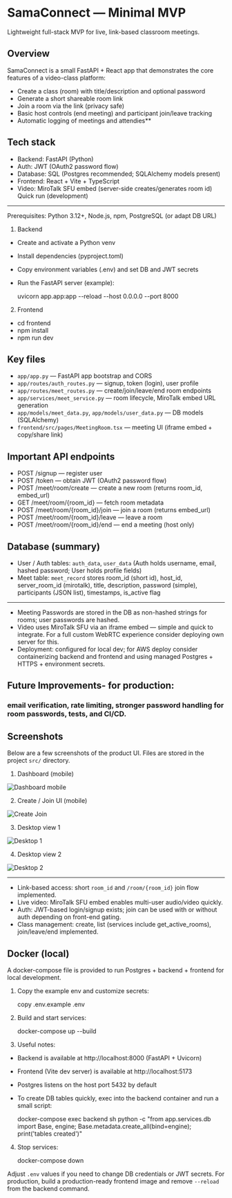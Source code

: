 # SamaConnect — Minimal MVP

Lightweight full-stack MVP for live, link-based classroom meetings.

Overview
--------
SamaConnect is a small FastAPI + React app that demonstrates the core features of a video-class platform:
- Create a class (room) with title/description and optional password
- Generate a short shareable room link
- Join a room via the link (privacy safe)
- Basic host controls (end meeting) and participant join/leave tracking
- Automatic logging of meetings and attendies**

Tech stack
----------
- Backend: FastAPI (Python)
- Auth: JWT (OAuth2 password flow)
- Database: SQL (Postgres recommended; SQLAlchemy models present)
- Frontend: React + Vite + TypeScript
- Video: MiroTalk SFU embed (server-side creates/generates room id) 
Quick run (development)
-------------------------
Prerequisites: Python 3.12+, Node.js, npm, PostgreSQL (or adapt DB URL)

1. Backend

 - Create and activate a Python venv
 - Install dependencies (pyproject.toml)
 - Copy environment variables (.env) and set DB and JWT secrets
 - Run the FastAPI server (example):

	uvicorn app.app:app --reload --host 0.0.0.0 --port 8000

2. Frontend

 - cd frontend
 - npm install
 - npm run dev

Key files
---------
- `app/app.py` — FastAPI app bootstrap and CORS
- `app/routes/auth_routes.py` — signup, token (login), user profile
- `app/routes/meet_routes.py` — create/join/leave/end room endpoints
- `app/services/meet_service.py` — room lifecycle, MiroTalk embed URL generation
- `app/models/meet_data.py`, `app/models/user_data.py` — DB models (SQLAlchemy)
- `frontend/src/pages/MeetingRoom.tsx` — meeting UI (iframe embed + copy/share link)

Important API endpoints
-----------------------
- POST /signup — register user
- POST /token — obtain JWT (OAuth2 password flow)
- POST /meet/room/create — create a new room (returns room_id, embed_url)
- GET /meet/room/{room_id} — fetch room metadata
- POST /meet/room/{room_id}/join — join a room (returns embed_url)
- POST /meet/room/{room_id}/leave — leave a room
- POST /meet/room/{room_id}/end — end a meeting (host only)

Database (summary)
------------------
- User / Auth tables: `auth_data`, `user_data` (Auth holds username, email, hashed password; User holds profile fields)
- Meet table: `meet_record` stores room_id (short id), host_id, server_room_id (mirotalk), title, description, password (simple), participants (JSON list), timestamps, is_active flag

---------------------------------
- Meeting Passwords are stored in the DB as non-hashed strings for rooms; user passwords are hashed.
- Video uses MiroTalk SFU via an iframe embed — simple and quick to integrate. For a full custom WebRTC experience consider deploying own server for this.
- Deployment: configured for local dev; for AWS deploy consider containerizing backend and frontend and using managed Postgres + HTTPS + environment secrets.
## Future Improvements- for production: 
### email verification, rate limiting, stronger password handling for room passwords, tests, and CI/CD.

Screenshots
-----------
Below are a few screenshots of the product UI. Files are stored in the project `src/` directory.

1. Dashboard (mobile)

![Dashboard mobile](src/1.jpg)

2. Create / Join UI (mobile)

![Create Join](src/2.jpg)

3. Desktop view 1

![Desktop 1](src/pc.png)

4. Desktop view 2

![Desktop 2](src/pc2.jpg)


-----------------------------------------
- Link-based access: short `room_id` and `/room/{room_id}` join flow implemented.
- Live video: MiroTalk SFU embed enables multi-user audio/video quickly.
- Auth: JWT-based login/signup exists; join can be used with or without auth depending on front-end gating.
- Class management: create, list (services include get_active_rooms), join/leave/end implemented.

Docker (local)
--------------
A docker-compose file is provided to run Postgres + backend + frontend for local development.

1. Copy the example env and customize secrets:

	copy .env.example .env

2. Build and start services:

	docker-compose up --build

3. Useful notes:
- Backend is available at http://localhost:8000 (FastAPI + Uvicorn)
- Frontend (Vite dev server) is available at http://localhost:5173
- Postgres listens on the host port 5432 by default
- To create DB tables quickly, exec into the backend container and run a small script:

	docker-compose exec backend sh
	python -c "from app.services.db import Base, engine; Base.metadata.create_all(bind=engine); print('tables created')"

4. Stop services:

	docker-compose down

Adjust `.env` values if you need to change DB credentials or JWT secrets. For production, build a production-ready frontend image and remove `--reload` from the backend command.

